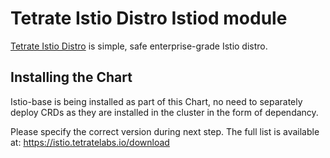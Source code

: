 # Tetrate Istio Distro Istiod module

[Tetrate Istio Distro](https://istio.tetratelabs.io/) is simple, safe enterprise-grade Istio distro.

## Installing the Chart

Istio-base is being installed as part of this Chart, no need to separately deploy CRDs as they  are installed in the cluster in the form of dependancy.

Please specify the correct version during next step. The full list is available at: https://istio.tetratelabs.io/download 
